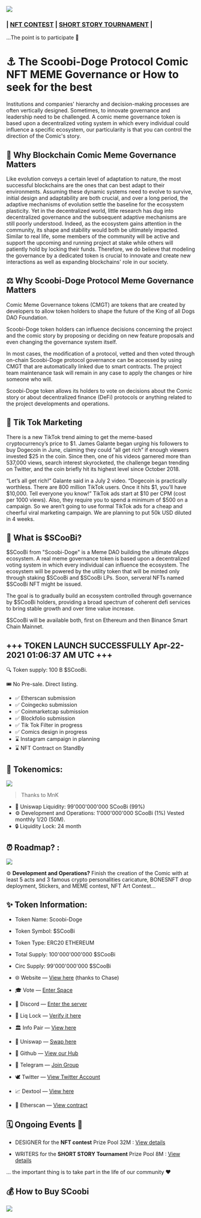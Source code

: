 ![](https://raw.githubusercontent.com/Scoobi-doge/Scoobi-doge.github.io/main/ressources/Hero-Scoobi.jpg)

### | [NFT CONTEST](https://github.com/Scoobi-doge/Scoobi-doge.github.io/blob/main/NFT-CONTEST.md) |  [SHORT STORY TOURNAMENT](https://github.com/Scoobi-doge/Scoobi-doge.github.io/blob/main/SHORT-STORY-TOURNAMENT.md) |
...The point is to participate 🤝

# ⚓ The Scoobi-Doge Protocol Comic NFT MEME Governance or How to seek for the best

Institutions and companies' hierarchy and decision-making processes are often vertically designed. Sometimes, to innovate governance and leadership need to be challenged. A comic meme governance token is based upon a decentralized voting system in which every individual could influence a specific ecosystem, our particularity is that you can control the direction of the Comic's story.

## 📜 Why Blockchain Comic Meme Governance Matters

Like evolution conveys a certain level of adaptation to nature, the most successful blockchains are the ones that can best adapt to their environments. Assuming these dynamic systems need to evolve to survive, initial design and adaptability are both crucial, and over a long period, the adaptive mechanisms of evolution settle the baseline for the ecosystem plasticity. Yet in the decentralized world,  little research has dug into decentralized governance and the subsequent adaptive mechanisms are still poorly understood. Indeed, as the ecosystem gains attention in the community, its shape and stability would both be ultimately impacted. Similar to real life, some members of the community will be active and support the upcoming and running project at stake while others will patiently hold by locking their funds. Therefore, we do believe that modeling the governance by a dedicated token is crucial to innovate and create new interactions as well as expanding blockchains' role in our society. 

## ⚖️ Why Scoobi-Doge Protocol Meme Governance Matters

Comic Meme Governance tokens (CMGT) are tokens that are created by developers to allow token holders to shape the future of the King of all Dogs DAO Foundation. 

Scoobi-Doge token holders can influence decisions concerning the project and the comic story by proposing or deciding on new feature proposals and even changing the governance system itself.

In most cases, the modification of a protocol, vetted and then voted through on-chain Scoobi-Doge protocol governance can be accessed by using CMGT that are automatically linked due to smart contracts.
The project team maintenance task will remain in any case to apply the changes or hire someone who will.

Scoobi-Doge token allows its holders to vote on decisions about the Comic story or about decentralized finance (DeFi) protocols or anything related to the project developments and operations.


## 🤳 Tik Tok Marketing

There is a new TikTok trend aiming to get the meme-based cryptocurrency’s price to $1.
James Galante began urging his followers to buy Dogecoin in June, claiming they could “all get rich” if enough viewers invested $25 in the coin. Since then, one of his videos garnered more than 537,000 views, search interest skyrocketed, the challenge began trending on Twitter, and the coin briefly hit its highest level since October 2018.

“Let’s all get rich!” Galante said in a July 2 video. “Dogecoin is practically worthless. There are 800 million TikTok users. Once it hits $1, you’ll have $10,000. Tell everyone you know!”
TikTok ads start at $10 per CPM (cost per 1000 views). Also, they require you to spend a minimum of $500 on a campaign. So we aren’t going to use formal TikTok ads for a cheap and cheerful viral marketing campaign. We are planning to put 50k USD diluted in 4 weeks.


## 🐶 What is $SCooBi? 

$SCooBi from "Scoobi-Doge" is a Meme DAO building the ultimate dApps ecosystem. A real meme governance token is based upon a decentralized voting system in which every individual can influence the ecosystem. The ecosystem will be powered by the utility token that will be minted only through staking $SCooBi and $SCooBi LPs. Soon, serveral NFTs named $SCooBi NFT might be issued.

The goal is to gradually build an ecosystem controlled through governance by $SCooBi holders, providing a broad spectrum of coherent defi services to bring stable growth and over time value increase.

$SCooBi will be available both, first on Ethereum and then Binance Smart Chain Mainnet. 


## +++ TOKEN LAUNCH SUCCESSFULLY Apr-22-2021 01:06:37 AM UTC +++

🔍 Token supply: 100 B $SCooBi.

🎟 No Pre-sale. Direct listing.

- ✅ Etherscan submission
- ✅ Coingecko submission
- ✅ Coinmarketcap submission
- ✅ Blockfolio submission
- ✅ Tik Tok Filter in progress
- ✅ Comics design in progress
- ⌛ Instagram campaign in planning
- ⌛ NFT Contract on StandBy

## 🤑 Tokenomics:

![](https://raw.githubusercontent.com/Scoobi-doge/Scoobi-doge.github.io/main/ressources/Tokenomics.png)
> Thanks to MnK

- 🦄 Uniswap Liquidity: 99'000'000'000 SCooBi (99%)
- ⚙️ Development and Operations: 1'000'000'000 SCooBi (1%) Vested monthly 1/20 (50M).
- 🔒 Liquidity Lock: 24 month

## ⏰ Roadmap? :

![](https://raw.githubusercontent.com/Scoobi-doge/Scoobi-doge.github.io/main/ressources/Roadmap-1.0.png)


⚙️ **Development and Operations?** Finish the creation of the Comic with at least 5 acts and 3 famous crypto personalities caricature, BONESNFT drop deployment, Stickers, and MEME contest, NFT Art Contest...


## ✨ Token Information:

- Token Name:       Scoobi-Doge
- Token Symbol:     $SCooBi
- Token Type:       ERC20 ETHEREUM
- Total Supply:     100'000'000'000 $SCooBi
- Circ Supply:       99'000'000'000 $SCooBi

- 🌐 Website — [View here](https://scoobidoge.carrd.co/) (thanks to Chase)
- 🎓 Vote — [Enter Space](https://snapshot.org/#/scoobi.eth)
- 🏢 Discord — [Enter the server](https://discord.gg/zdnWZgPTEH)
- 🔐 Liq Lock — [Verify it here](https://unicrypt.network/amm/uni/pair/0xbf0f79932e3e136a0a948fd6a8aa4ca8ccfe0ee1) 
- 🏛 Info Pair — [View here](https://info.uniswap.org/pair/0xbf0F79932e3e136A0A948Fd6A8aa4CA8cCfe0EE1) 
- 🦄 Uniswap — [Swap here](https://app.uniswap.org/#/swap?outputCurrency=0x06a87f6afec4a739c367bef69eefe383d27106bd) 
- 🐼 Github — [View our Hub](https://github.com/Scoobi-doge/Scoobi-doge.github.io) 
- 📧 Telegram — [Join Group](https://t.me/scoobidoge) 
- 🕊 Twitter — [View Twitter Account](https://twitter.com/scoobidoge) 
- 📈 Dextool — [View here](https://www.dextools.io/app/uniswap/pair-explorer/0xbf0f79932e3e136a0a948fd6a8aa4ca8ccfe0ee1) 
- 🔎 Etherscan — [View contract](https://etherscan.io/token/0x06a87f6afec4a739c367bef69eefe383d27106bd)

## 🗓️  Ongoing Events 🏅

- DESIGNER for the **NFT contest** Prize Pool 32M : [View details](https://github.com/Scoobi-doge/Scoobi-doge.github.io/blob/main/NFT-CONTEST.md)

- WRITERS for the **SHORT STORY Tournament** Prize Pool 8M : [View details](https://github.com/Scoobi-doge/Scoobi-doge.github.io/blob/main/SHORT-STORY-TOURNAMENT.md)

... the important thing is to take part in the life of our community ❤️

## 💰 How to Buy SCoobi
![](https://raw.githubusercontent.com/Scoobi-doge/Scoobi-doge.github.io/main/ressources/how-to-buy-Scoobi.jpg)
